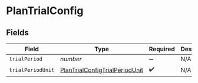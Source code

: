 # PlanTrialConfig


## Fields

| Field                                                                                   | Type                                                                                    | Required                                                                                | Description                                                                             |
| --------------------------------------------------------------------------------------- | --------------------------------------------------------------------------------------- | --------------------------------------------------------------------------------------- | --------------------------------------------------------------------------------------- |
| `trialPeriod`                                                                           | *number*                                                                                | :heavy_minus_sign:                                                                      | N/A                                                                                     |
| `trialPeriodUnit`                                                                       | [PlanTrialConfigTrialPeriodUnit](../../models/shared/plantrialconfigtrialperiodunit.md) | :heavy_check_mark:                                                                      | N/A                                                                                     |